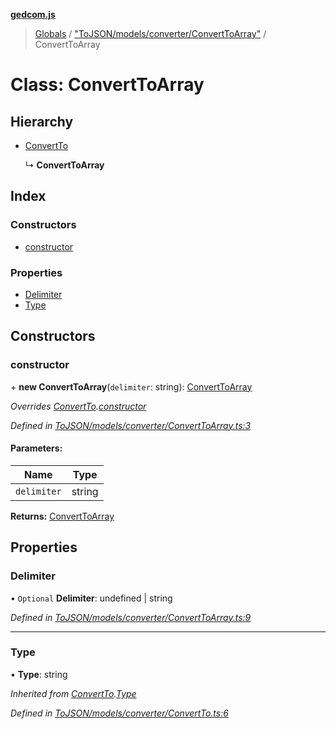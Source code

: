 **[gedcom.js](../README.md)**

> [Globals](../globals.md) / ["ToJSON/models/converter/ConvertToArray"](../modules/_tojson_models_converter_converttoarray_.md) / ConvertToArray

# Class: ConvertToArray

## Hierarchy

* [ConvertTo](_tojson_models_converter_convertto_.convertto.md)

  ↳ **ConvertToArray**

## Index

### Constructors

* [constructor](_tojson_models_converter_converttoarray_.converttoarray.md#constructor)

### Properties

* [Delimiter](_tojson_models_converter_converttoarray_.converttoarray.md#delimiter)
* [Type](_tojson_models_converter_converttoarray_.converttoarray.md#type)

## Constructors

### constructor

\+ **new ConvertToArray**(`delimiter`: string): [ConvertToArray](_tojson_models_converter_converttoarray_.converttoarray.md)

*Overrides [ConvertTo](_tojson_models_converter_convertto_.convertto.md).[constructor](_tojson_models_converter_convertto_.convertto.md#constructor)*

*Defined in [ToJSON/models/converter/ConvertToArray.ts:3](https://github.com/Jisco/gedcom.js/blob/af9d585/src/ToJSON/models/converter/ConvertToArray.ts#L3)*

#### Parameters:

Name | Type |
------ | ------ |
`delimiter` | string |

**Returns:** [ConvertToArray](_tojson_models_converter_converttoarray_.converttoarray.md)

## Properties

### Delimiter

• `Optional` **Delimiter**: undefined \| string

*Defined in [ToJSON/models/converter/ConvertToArray.ts:9](https://github.com/Jisco/gedcom.js/blob/af9d585/src/ToJSON/models/converter/ConvertToArray.ts#L9)*

___

### Type

•  **Type**: string

*Inherited from [ConvertTo](_tojson_models_converter_convertto_.convertto.md).[Type](_tojson_models_converter_convertto_.convertto.md#type)*

*Defined in [ToJSON/models/converter/ConvertTo.ts:6](https://github.com/Jisco/gedcom.js/blob/af9d585/src/ToJSON/models/converter/ConvertTo.ts#L6)*

